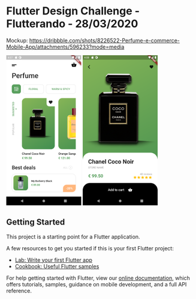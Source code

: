 # Flutter Design Challenge - Flutterando - 28/03/2020

Mockup: https://dribbble.com/shots/8226522-Perfume-e-commerce-Mobile-App/attachments/596233?mode=media

<img src="screenshots/home_page.png" width="200" />
<img src="screenshots/product_page.png" width="200" />

## Getting Started

This project is a starting point for a Flutter application.

A few resources to get you started if this is your first Flutter project:

- [Lab: Write your first Flutter app](https://flutter.dev/docs/get-started/codelab)
- [Cookbook: Useful Flutter samples](https://flutter.dev/docs/cookbook)

For help getting started with Flutter, view our
[online documentation](https://flutter.dev/docs), which offers tutorials,
samples, guidance on mobile development, and a full API reference.
